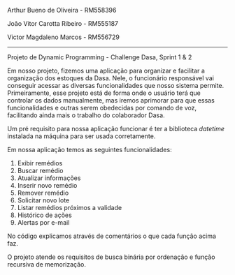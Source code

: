 Arthur Bueno de Oliveira - RM558396

João Vitor Carotta Ribeiro - RM555187

Victor Magdaleno Marcos - RM556729

----------------------------------------------------

Projeto de Dynamic Programming - Challenge Dasa, Sprint 1 & 2

Em nosso projeto, fizemos uma aplicação para organizar e facilitar a organização dos estoques da Dasa. Nele, o funcionário responsável vai conseguir acessar as diversas funcionalidades que nosso sistema permite. Primeiramente, esse projeto está de forma onde o usuário terá que controlar os dados manualmente, mas iremos aprimorar para que essas funcionalidades e outras serem obedecidas por comando de voz, facilitando ainda mais o trabalho do colaborador Dasa.

Um pré requisito para nossa aplicação funcionar é ter a biblioteca *datetime* instalada na máquina para ser usada corretamente.

Em nossa aplicação temos as seguintes funcionalidades:

1. Exibir remédios
2. Buscar remédio
3. Atualizar informações
4. Inserir novo remédio
5. Remover remédio
6. Solicitar novo lote
7. Listar remédios próximos a validade
8. Histórico de ações
9. Alertas por e-mail

No código explicamos através de comentários o que cada função acima faz.

O projeto atende os requisitos de busca binária por ordenação e função recursiva de memorização.
